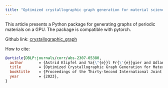 ```yaml
---
title: "Optimized crystallographic graph generation for material science"
---
```

This article presents a Python package for generating graphs of periodic materials on a GPU. The package is compatible with pytorch.

Github link: [crystallographic_graph](https://github.com/aklipf/mat-graph)

How to cite:
```bibtex
@article{DBLP:journals/corr/abs-2307-05380,
  author       = {Astrid Klipfel and Ya{\"{e}}l Fr{\'{e}}gier and Adlane Sayede and Zied Bouraoui},
  title        = {Optimized Crystallographic Graph Generation for Material Science},
  booktitle    = {Proceedings of the Thirty-Second International Joint Conference on Artificial Intelligence, {IJCAI} 2023, 19th-25th August 2023, Macao, SAR, China},
  year         = {2023},
}
```
